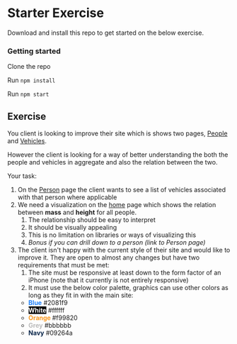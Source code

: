 # Starter Exercise
Download and install this repo to get started on the below exercise.

### Getting started

Clone the repo

Run `npm install`

Run `npm start`

## Exercise

You client is looking to improve their site which is shows two pages, <a href="/people">People</a>  and <a href="/vehicles">Vehicles</a>.

However the client is looking for a way of better understanding the both the people and vehicles in aggregate and also the relation between the two.

Your task:
1. On the <a href="/people/1">Person</a> page the client wants to see a list of vehicles associated with that person where applicable
2. We need a visualization on the <a href="">home</a> page which shows the relation between **mass** and **height** for all people.
    1. The relationship should be easy to interpret
    2. It should be visually appealing
    3. This is no limitation on libraries or ways of visualizing this
    4. *Bonus if you can drill down to a person (link to Person page)*
3. The client isn't happy with the current style of their site and would like to improve it. They are open to almost any changes but have two requirements that must be met:
    1. The site must be responsive at least down to the form factor of an iPhone (note that it currently is not entirely responsive)
    2. It must use the below color palette, graphics can use other colors as long as they fit in with the main site:
      * <span style="font-weight:700; color:#2081f9">Blue</span> #2081f9
      * <span style="font-weight:700; color:#ffffff; background:#000">White</span> #ffffff
      * <span style="font-weight:700; color:#f99820">Orange </span> #f99820
      * <span style="font-weight:700; color:#bbbbbb">Grey</span> #bbbbbb
      * <span style="font-weight:700; color:#09264a">Navy</span> #09264a
